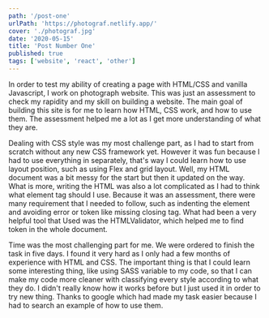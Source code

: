 ```yaml
---
path: '/post-one'
urlPath: 'https://photograf.netlify.app/'
cover: './photograf.jpg'
date: '2020-05-15'
title: 'Post Number One'
published: true
tags: ['website', 'react', 'other']
---
```


In order to test my ability of creating a page with HTML/CSS and vanilla Javascript, I work on photograph website. This was just an assessment to check my rapidity and my skill on building a website. The main goal of building this site is for me to learn how HTML, CSS work, and how to use them. The assessment helped me a lot as I get more understanding of what they are.

Dealing with CSS style was my most challenge part, as I had to start from scratch without any new CSS framework yet. However it was fun because I had to use everything in separately, that's way I could learn how to use layout position, such as using Flex and grid layout. Well, my HTML document was a bit messy for the start but then it updated on the way. What is more, writing the HTML was also a lot complicated as I had to think what element tag should I use. Because it was an assessment, there were many requirement that I needed to follow, such as indenting the element and avoiding error or token like missing closing tag. What had been a very helpful tool that Used was the HTMLValidator, which helped me to find token in the whole document.

Time was the most challenging part for me. We were ordered to finish the task in five days. I found it very hard as I only had a few months of experience with HTML and CSS. The important thing is that I could learn some interesting thing, like using SASS variable to my code, so that I can make my code more cleaner with classifying every style according to what they do. I didn't really know how it works before but I just used it in order to try new thing. Thanks to google which had made my task easier because I had to search an example of how to use them.
